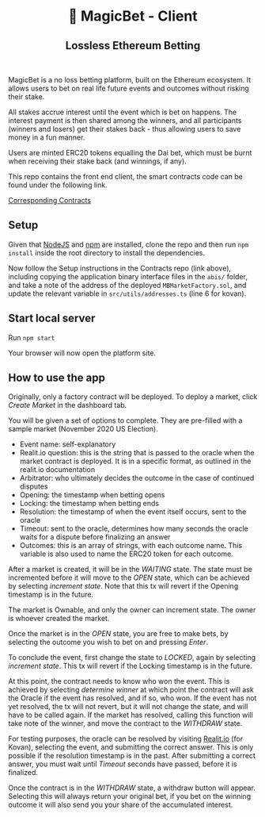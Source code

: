 <h1 align="center">
  <span role="img" aria-label="tophat">
    🎩
  </span>
  MagicBet - Client
</h1>
<h2 align="center">Lossless Ethereum Betting</h2>

<br/>

MagicBet is a no loss betting platform, built on the Ethereum ecosystem. It allows users to bet on real life future events and outcomes without risking their stake.

All stakes accrue interest until the event which is bet on happens. The interest payment is then shared among the winners, and all participants (winners and losers) get their stakes back - thus allowing users to save money in a fun manner.

Users are minted ERC20 tokens equalling the Dai bet, which must be burnt when receiving their stake back (and winnings, if any).

This repo contains the front end client, the smart contracts code can be found under the following link.

[Corresponding Contracts](https://github.com/BetTogether/MagicBet-Contracts)

## Setup

Given that [NodeJS](https://nodejs.org/) and [npm](https://www.npmjs.com/) are installed, clone the repo and then run `npm install` inside the root directory to install the dependencies.

Now follow the Setup instructions in the Contracts repo (link above), including copying the application binary interface files in the `abis/` folder, and take a note of the address of the deployed `MBMarketFactory.sol`, and update the relevant variable in `src/utils/addresses.ts` (line 6 for kovan).

## Start local server

Run `npm start`

Your browser will now open the platform site.

## How to use the app

Originally, only a factory contract will be deployed. To deploy a market, click _Create Market_ in the dashboard tab.

You will be given a set of options to complete. They are pre-filled with a sample market (November 2020 US Election).

- Event name: self-explanatory
- Realit.io question: this is the string that is passed to the oracle when the market contract is deployed. It is in a specific format, as outlined in the realit.io documentation
- Arbitrator: who ultimately decides the outcome in the case of continued disputes
- Opening: the timestamp when betting opens
- Locking: the timestamp when betting ends
- Resolution: the timestamp of when the event itself occurs, sent to the oracle
- Timeout: sent to the oracle, determines how many seconds the oracle waits for a dispute before finalizing an answer
- Outcomes: this is an array of strings, with each outcome name. This variable is also used to name the ERC20 token for each outcome.

After a market is created, it will be in the _WAITING_ state. The state must be incremented before it will move to the _OPEN_ state, which can be achieved by selecting _increment state_. Note that this tx will revert if the Opening timestamp is in the future.

The market is Ownable, and only the owner can increment state. The owner is whoever created the market.

Once the market is in the _OPEN_ state, you are free to make bets, by selecting the outcome you wish to bet on and pressing _Enter_.

To conclude the event, first change the state to _LOCKED_, again by selecting _increment state_. This tx will revert if the Locking timestamp is in the future.

At this point, the contract needs to know who won the event. This is achieved by selecting _determine winner_ at which point the contract will ask the Oracle if the event has resolved, and if so, who won. If the event has not yet resolved, the tx will not revert, but it will not change the state, and will have to be called again. If the market has resolved, calling this function will take note of the winner, and move the contract to the _WITHDRAW_ state.

For testing purposes, the oracle can be resolved by visiting [Realit.io](https://realitio.github.io/) (for Kovan), selecting the event, and submitting the correct answer. This is only possible if the resolution timestamp is in the past. After submitting a correct answer, you must wait until _Timeout_ seconds have passed, before it is finalized.

Once the contract is in the _WITHDRAW_ state, a withdraw button will appear. Selecting this will always return your original bet, if you bet on the winning outcome it will also send you your share of the accumulated interest.
